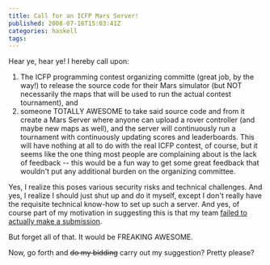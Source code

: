 ```yaml
---
title: Call for an ICFP Mars Server!
published: 2008-07-16T15:03:41Z
categories: haskell
tags: 
---
```


Hear ye, hear ye!  I hereby call upon:

<ol>
	<li>The ICFP programming contest organizing committe (great job, by the way!) to release the source code for their Mars simulator (but NOT necessarily the maps that will be used to run the actual contest tournament), and</li>
	<li>someone TOTALLY AWESOME to take said source code and from it create a Mars Server where anyone can upload a rover controller (and maybe new maps as well), and the server will continuously run a tournament with continuously updating scores and leaderboards.  This will have nothing at all to do with the real ICFP contest, of course, but it seems like the one thing most people are complaining about is the lack of feedback -- this would be a fun way to get some great feedback that wouldn't put any additional burden on the organizing committee.</li>
</ol>

Yes, I realize this poses various security risks and technical challenges.  And yes, I realize I should just shut up and do it myself, except I don't really have the requisite technical know-how to set up such a server.  And yes, of course part of my motivation in suggesting this is that my team <a href="http://byorgey.wordpress.com/2008/07/15/icfp-programming-contest-reflections/">failed to actually make a submission</a>.

But forget all of that.  It would be FREAKING AWESOME.

Now, go forth and <strike>do my bidding</strike> carry out my suggestion? Pretty please?

